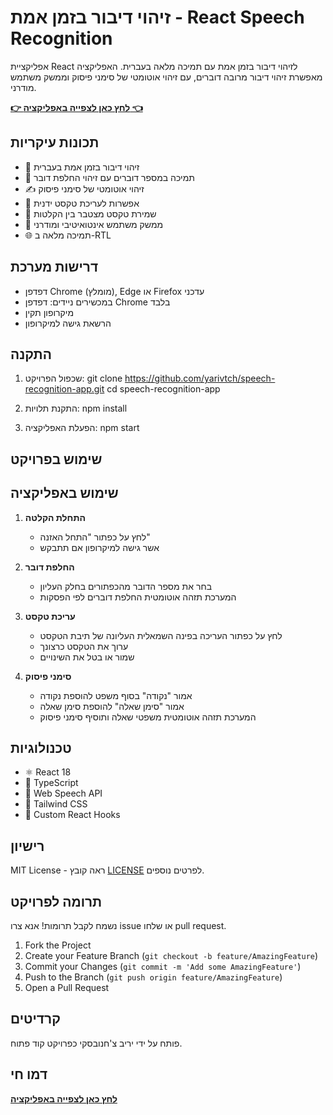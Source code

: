 # זיהוי דיבור בזמן אמת - React Speech Recognition

אפליקציית React לזיהוי דיבור בזמן אמת עם תמיכה מלאה בעברית. האפליקציה מאפשרת זיהוי דיבור מרובה דוברים, עם זיהוי אוטומטי של סימני פיסוק וממשק משתמש מודרני.

**[👉 לחץ כאן לצפייה באפליקציה 👈](https://yarivtch.github.io/speech-recognition-app/)**

## תכונות עיקריות
- 🎤 זיהוי דיבור בזמן אמת בעברית
- 👥 תמיכה במספר דוברים עם זיהוי החלפת דובר
- ✍️ זיהוי אוטומטי של סימני פיסוק
- 📝 אפשרות לעריכת טקסט ידנית
- 💾 שמירת טקסט מצטבר בין הקלטות
- 🎯 ממשק משתמש אינטואיטיבי ומודרני
- 🌐 תמיכה מלאה ב-RTL

## דרישות מערכת
- דפדפן Chrome (מומלץ), Edge או Firefox עדכני
- במכשירים ניידים: דפדפן Chrome בלבד
- מיקרופון תקין
- הרשאת גישה למיקרופון

## התקנה

1. שכפול הפרויקט:
git clone https://github.com/yarivtch/speech-recognition-app.git
cd speech-recognition-app

2. התקנת תלויות:
npm install

3. הפעלת האפליקציה:
npm start

## שימוש בפרויקט


## שימוש באפליקציה

1. **התחלת הקלטה**
   - לחץ על כפתור "התחל האזנה"
   - אשר גישה למיקרופון אם תתבקש

2. **החלפת דובר**
   - בחר את מספר הדובר מהכפתורים בחלק העליון
   - המערכת תזהה אוטומטית החלפת דוברים לפי הפסקות

3. **עריכת טקסט**
   - לחץ על כפתור העריכה בפינה השמאלית העליונה של תיבת הטקסט
   - ערוך את הטקסט כרצונך
   - שמור או בטל את השינויים

4. **סימני פיסוק**
   - אמור "נקודה" בסוף משפט להוספת נקודה
   - אמור "סימן שאלה" להוספת סימן שאלה
   - המערכת תזהה אוטומטית משפטי שאלה ותוסיף סימני פיסוק

## טכנולוגיות

- ⚛️ React 18
- 📘 TypeScript
- 🎤 Web Speech API
- 🎨 Tailwind CSS
- 🔄 Custom React Hooks

## רישיון

MIT License - ראה קובץ [LICENSE](LICENSE) לפרטים נוספים.

## תרומה לפרויקט

נשמח לקבל תרומות! אנא צרו issue או שלחו pull request.

1. Fork the Project
2. Create your Feature Branch (`git checkout -b feature/AmazingFeature`)
3. Commit your Changes (`git commit -m 'Add some AmazingFeature'`)
4. Push to the Branch (`git push origin feature/AmazingFeature`)
5. Open a Pull Request

## קרדיטים

פותח על ידי יריב צ'חנובסקי כפרויקט קוד פתוח.

## דמו חי
**[לחץ כאן לצפייה באפליקציה](https://yarivtch.github.io/speech-recognition-app/)**

